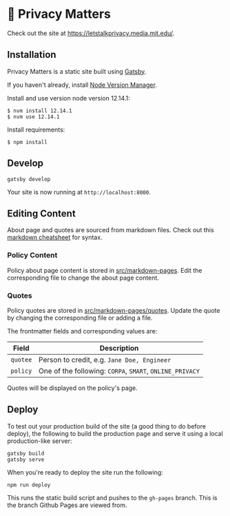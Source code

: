 # 👀 Privacy Matters

Check out the site at https://letstalkprivacy.media.mit.edu/.

## Installation

Privacy Matters is a static site built using [Gatsby](https://www.gatsbyjs.org).

If you haven't already, install [Node Version Manager](https://github.com/creationix/nvm).

Install and use version node version 12.14.1:

```shell
$ nvm install 12.14.1
$ nvm use 12.14.1
```

Install requirements:

```shell
$ npm install
```

## Develop

```shell
gatsby develop
```

Your site is now running at `http://localhost:8000`.

## Editing Content

About page and quotes are sourced from markdown files. Check out this [markdown cheatsheet](https://github.com/adam-p/markdown-here/wiki/Markdown-Cheatsheet) for syntax.

### Policy Content

Policy about page content is stored in [src/markdown-pages](https://github.com/mitmedialab/privacy-matters/tree/master/src/markdown-pages). Edit the corresponding file to change the about page content.

### Quotes

Policy quotes are stored in [src/markdown-pages/quotes](https://github.com/mitmedialab/privacy-matters/tree/master/src/markdown-pages/quotes). Update the quote by changing the corresponding file or adding a file.

The frontmatter fields and corresponding values are:

| Field    | Description                                              |
| -------- | -------------------------------------------------------- |
| `quotee` | Person to credit, e.g. `Jane Doe, Engineer`              |
| `policy` | One of the following: `CORPA`, `SMART`, `ONLINE_PRIVACY` |

Quotes will be displayed on the policy's page.

## Deploy

To test out your production build of the site (a good thing to do before deploy), the following to build the production page and serve it using a local production-like server:

```shell
gatsby build
gatsby serve
```

When you're ready to deploy the site run the following:

```shell
npm run deploy
```

This runs the static build script and pushes to the `gh-pages` branch. This is the branch Github Pages are viewed from.
